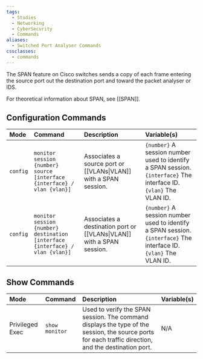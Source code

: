 ```yaml
---
tags:
  - Studies
  - Networking
  - CyberSecurity
  - Commands
aliases:
  - Switched Port Analyser Commands
cssclasses:
  - commands
---
```

The SPAN feature on Cisco switches sends a copy of each frame entering the source port out the destination port and toward the packet analyser or IDS.

For theoretical information about SPAN, see [[SPAN]].

## Configuration Commands

| Mode | Command | Description | Variable(s) |
|:-----|:---|:---|:---|
| `config`     | `monitor session {number} source [interface {interface} / vlan {vlan}]` | Associates a source port or [[VLANs\|VLAN]] with a SPAN session. | `{number}` A session number used to identify a SPAN session. `{interface}` The interface ID. `{vlan}` The VLAN ID. |
| `config`     | `monitor session {number} destination [interface {interface} / vlan {vlan}]` | Associates a destination port or [[VLANs\|VLAN]] with a SPAN session. | `{number}` A session number used to identify a SPAN session. `{interface}` The interface ID. `{vlan}` The VLAN ID. |  
## Show Commands

| Mode | Command | Description | Variable(s) |
|:---|:---|:---|:---|
| Privileged Exec | `show monitor` | Used to verify the SPAN session. The command displays the type of the session, the source ports for each traffic direction, and the destination port. | N/A |  
